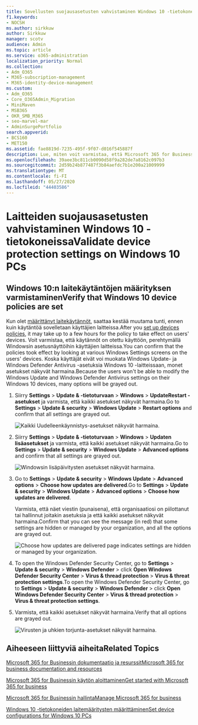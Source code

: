 ```yaml
---
title: Sovellusten suojausasetusten vahvistaminen Windows 10 -tietokoneissa
f1.keywords:
- NOCSH
ms.author: sirkkuw
author: Sirkkuw
manager: scotv
audience: Admin
ms.topic: article
ms.service: o365-administration
localization_priority: Normal
ms.collection:
- Adm_O365
- M365-subscription-management
- M365-identity-device-management
ms.custom:
- Adm_O365
- Core_O365Admin_Migration
- MiniMaven
- MSB365
- OKR_SMB_M365
- seo-marvel-mar
- AdminSurgePortfolio
search.appverid:
- BCS160
- MET150
ms.assetid: fae8819d-7235-495f-9f07-d016f545887f
description: Lue, miten voit varmistaa, että Microsoft 365 for Business -sovellusten suojausasetukset ovat voimaan käyttäjien Windows 10 -laitteissa.
ms.openlocfilehash: 39aee3bc811cb0090d58f9a282de7a8162c097b3
ms.sourcegitcommit: 2d59b24b877487f3b84aefdc7b1e200a21009999
ms.translationtype: MT
ms.contentlocale: fi-FI
ms.lasthandoff: 05/27/2020
ms.locfileid: "44403586"
---
```

# <a name="validate-device-protection-settings-on-windows-10-pcs"></a><span data-ttu-id="22f45-103">Laitteiden suojausasetusten vahvistaminen Windows 10 -tietokoneissa</span><span class="sxs-lookup"><span data-stu-id="22f45-103">Validate device protection settings on Windows 10 PCs</span></span>

## <a name="verify-that-windows-10-device-policies-are-set"></a><span data-ttu-id="22f45-104">Windows 10:n laitekäytäntöjen määrityksen varmistaminen</span><span class="sxs-lookup"><span data-stu-id="22f45-104">Verify that Windows 10 device policies are set</span></span>

<span data-ttu-id="22f45-105">Kun olet [määrittänyt laitekäytännöt](protection-settings-for-windows-10-pcs.md), saattaa kestää muutama tunti, ennen kuin käytäntöä sovelletaan käyttäjien laitteissa.</span><span class="sxs-lookup"><span data-stu-id="22f45-105">After you [set up devices policies](protection-settings-for-windows-10-pcs.md), it may take up to a few hours for the policy to take effect on users' devices.</span></span> <span data-ttu-id="22f45-106">Voit varmistaa, että käytännöt on otettu käyttöön, perehtymällä Windowsin asetusnäyttöihin käyttäjien laitteissa.</span><span class="sxs-lookup"><span data-stu-id="22f45-106">You can confirm that the policies took effect by looking at various Windows Settings screens on the users' devices.</span></span> <span data-ttu-id="22f45-107">Koska käyttäjät eivät voi muokata Windows Update- ja Windows Defender Antivirus -asetuksia Windows 10 -laitteissaan, monet asetukset näkyvät harmaina.</span><span class="sxs-lookup"><span data-stu-id="22f45-107">Because the users won't be able to modify the Windows Update and Windows Defender Antivirus settings on their Windows 10 devices, many options will be grayed out.</span></span>
  
1. <span data-ttu-id="22f45-108">Siirry **Settings** \> **Update &amp; -tietoturvaan** \> **Windows** \> **UpdateRestart -asetukset** ja varmista, että kaikki asetukset näkyvät harmaina.</span><span class="sxs-lookup"><span data-stu-id="22f45-108">Go to **Settings** \> **Update &amp; security** \> **Windows Update** \> **Restart options** and confirm that all settings are grayed out.</span></span> 
    
    ![Kaikki Uudelleenkäynnistys-asetukset näkyvät harmaina.](../media/31308da9-18b0-47c5-bbf6-d5fa6747c376.png)
  
2. <span data-ttu-id="22f45-110">Siirry **Settings** \> **Update &amp; -tietoturvaan** \> **Windows** \> **Updaten lisäasetukset** ja varmista, että kaikki asetukset näkyvät harmaina.</span><span class="sxs-lookup"><span data-stu-id="22f45-110">Go to **Settings** \> **Update &amp; security** \> **Windows Update** \> **Advanced options** and confirm that all settings are grayed out.</span></span> 
    
    ![Windowsin lisäpäivitysten asetukset näkyvät harmaina.](../media/049cf281-d503-4be9-898b-c0a3286c7fc2.png)
  
3. <span data-ttu-id="22f45-112">Go to **Settings** \> **Update &amp; security** \> **Windows Update** \> **Advanced options** \> **Choose how updates are delivered**.</span><span class="sxs-lookup"><span data-stu-id="22f45-112">Go to **Settings** \> **Update &amp; security** \> **Windows Update** \> **Advanced options** \> **Choose how updates are delivered**.</span></span>
    
    <span data-ttu-id="22f45-113">Varmista, että näet viestin (punaisena), että organisaatiosi on piilottanut tai hallinnut joitakin asetuksia ja että kaikki asetukset näkyvät harmaina.</span><span class="sxs-lookup"><span data-stu-id="22f45-113">Confirm that you can see the message (in red) that some settings are hidden or managed by your organization, and all the options are grayed out.</span></span>
    
    ![Choose how updates are delivered page indicates settings are hidden or managed by your organization.](../media/6b3e37c5-da41-4afd-9983-b4f406216b59.png)
  
4. <span data-ttu-id="22f45-115">To open the Windows Defender Security Center, go to **Settings** \> **Update &amp; security** \> **Windows Defender** \> click **Open Windows Defender Security Center** \> **Virus &amp; thread protection** \> **Virus &amp; threat protection settings**.</span><span class="sxs-lookup"><span data-stu-id="22f45-115">To open the Windows Defender Security Center, go to **Settings** \> **Update &amp; security** \> **Windows Defender** \> click **Open Windows Defender Security Center** \> **Virus &amp; thread protection** \> **Virus &amp; threat protection settings**.</span></span> 
    
5. <span data-ttu-id="22f45-116">Varmista, että kaikki asetukset näkyvät harmaina.</span><span class="sxs-lookup"><span data-stu-id="22f45-116">Verify that all options are grayed out.</span></span> 
    
    ![Virusten ja uhkien torjunta-asetukset näkyvät harmaina.](../media/9ca68d40-a5d9-49d7-92a4-c581688b5926.png)
  
## <a name="related-topics"></a><span data-ttu-id="22f45-118">Aiheeseen liittyviä aiheita</span><span class="sxs-lookup"><span data-stu-id="22f45-118">Related Topics</span></span>

[<span data-ttu-id="22f45-119">Microsoft 365 for Businessin dokumentaatio ja resurssit</span><span class="sxs-lookup"><span data-stu-id="22f45-119">Microsoft 365 for business documentation and resources</span></span>](https://go.microsoft.com/fwlink/p/?linkid=853701)
  
[<span data-ttu-id="22f45-120">Microsoft 365 for Businessin käytön aloittaminen</span><span class="sxs-lookup"><span data-stu-id="22f45-120">Get started with Microsoft 365 for business</span></span>](microsoft-365-business-overview.md)
  
[<span data-ttu-id="22f45-121">Microsoft 365 for Businessin hallinta</span><span class="sxs-lookup"><span data-stu-id="22f45-121">Manage Microsoft 365 for business</span></span>](manage.md)
  
[<span data-ttu-id="22f45-122">Windows 10 -tietokoneiden laitemääritysten määrittäminen</span><span class="sxs-lookup"><span data-stu-id="22f45-122">Set device configurations for Windows 10 PCs</span></span>](protection-settings-for-windows-10-pcs.md)
  

